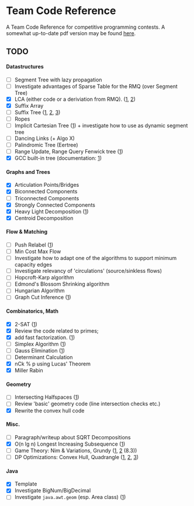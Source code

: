 # Team Code Reference

A Team Code Reference for competitive programming contests. A somewhat up-to-date pdf version may be found [here](http://www.timonknigge.com/competitive-programming/source.pdf).

## TODO

#### Datastructures
- [ ] Segment Tree with lazy propagation
- [ ] Investigate advantages of Sparse Table for the RMQ (over Segment Tree)
- [x] LCA (either code or a deriviation from RMQ). ([1](http://web.stanford.edu/~liszt90/acm/notebook.html#file26), [2](https://www.topcoder.com/community/data-science/data-science-tutorials/range-minimum-query-and-lowest-common-ancestor/))
- [x] Suffix Array
- [ ] Suffix Tree ([1](web.stanford.edu/~liszt90/acm/notebook.html#file5), [2](http://acm.math.spbu.ru/~kunyavskiy/notebook/), [3](http://codeforces.com/blog/entry/16780))
- [ ] Ropes
- [ ] Implicit Cartesian Tree ([1](http://wcipeg.com/wiki/Cartesian_tree)) + investigate how to use as dynamic segment tree
- [ ] Dancing Links (+ Algo X)
- [ ] Palindromic Tree (Eertree)
- [ ] Range Update, Range Query Fenwick tree ([1](https://github.com/niklasb/tcr/blob/master/datenstrukturen/fenwick.cpp))
- [x] GCC built-in tree (documentation: [1](https://gcc.gnu.org/onlinedocs/libstdc++/manual/policy_data_structures_design.html#container.tree.interface))

#### Graphs and Trees
- [x] Articulation Points/Bridges
- [x] Biconnected Components
- [ ] Triconnected Components
- [x] Strongly Connected Components
- [x] Heavy Light Decomposition ([1](http://blog.anudeep2011.com/heavy-light-decomposition/))
- [x] Centroid Decomposition

#### Flow & Matching
- [ ] Push Relabel ([1](http://web.stanford.edu/~liszt90/acm/notebook.html#file2))
- [ ] Min Cost Max Flow
- [ ] Investigate how to adapt one of the algorithms to support minimum capacity edges
- [ ] Investigate relevancy of 'circulations' (source/sinkless flows)
- [ ] Hopcroft-Karp algorithm
- [ ] Edmond's Blossom Shrinking algorithm
- [ ] Hungarian Algorithm
- [ ] Graph Cut Inference ([1](http://web.stanford.edu/~liszt90/acm/notebook.html#file7))

#### Combinatorics, Math
- [x] 2-SAT ([1](http://codeforces.com/blog/entry/16205))
- [x] Review the code related to primes;
- [x] add fast factorization. ([1](https://www.topcoder.com/community/data-science/data-science-tutorials/prime-numbers-factorization-and-euler-function/))
- [ ] Simplex Algorithm ([1](http://web.stanford.edu/~liszt90/acm/notebook.html#file17))
- [ ] Gauss Elimination ([1](http://web.stanford.edu/~liszt90/acm/notebook.html#file14))
- [ ] Determinant Calculation
- [x] nCk % p using Lucas' Theorem
- [x] Miller Rabin

#### Geometry
- [ ] Intersecting Halfspaces ([1](http://acm.math.spbu.ru/~kunyavskiy/notebook/))
- [ ] Review 'basic' geometry code (line intersection checks etc.)
- [x] Rewrite the convex hull code

#### Misc.
- [ ] Paragraph/writeup about SQRT Decompositions
- [X] O(n lg n) Longest Increasing Subsequence ([1](http://web.stanford.edu/~liszt90/acm/notebook.html#file27))
- [ ] Game Theory: Nim & Variations, Grundy ([1](https://www.topcoder.com/community/data-science/data-science-tutorials/algorithm-games/), [2](https://github.com/niklasb/tcr/blob/master/tcr.pdf) (8.3))
- [ ] DP Optimizations: Convex Hull, Quadrangle ([1](https://github.com/niklasb/contest-algos/tree/master/convex_hull), [2](http://wcipeg.com/wiki/Convex_hull_optimization), [3](http://codeforces.com/blog/entry/8219))

#### Java    
- [X] Template    
- [X] Investigate BigNum/BigDecimal    
- [ ] Investigate `java.awt.geom` (esp. Area class) ([1](http://web.stanford.edu/~liszt90/acm/notebook.html#file10))
